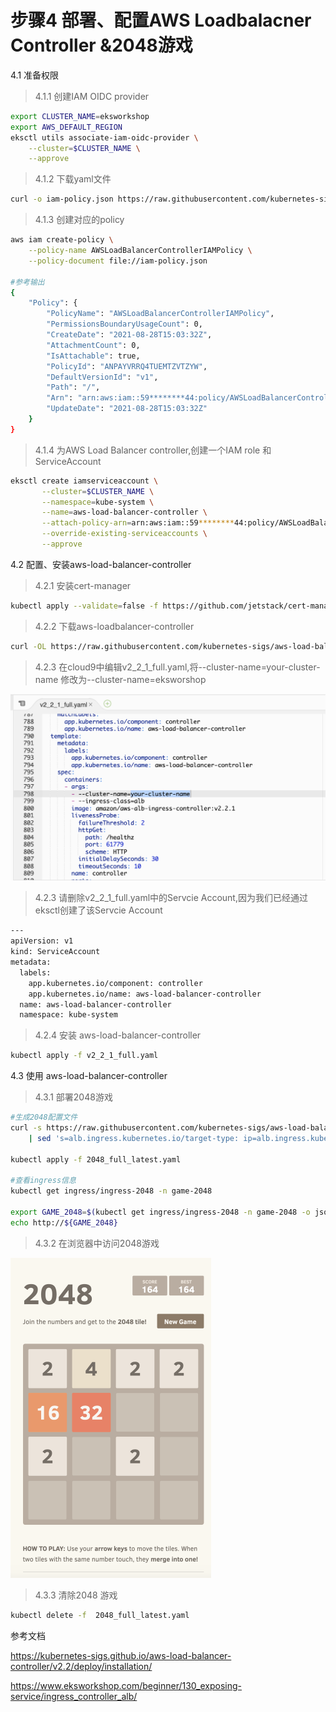 # 步骤4  部署、配置AWS Loadbalacner Controller &2048游戏

4.1 准备权限

> 4.1.1 创建IAM OIDC provider

```bash
export CLUSTER_NAME=eksworkshop
export AWS_DEFAULT_REGION
eksctl utils associate-iam-oidc-provider \
    --cluster=$CLUSTER_NAME \
    --approve
```

> 4.1.2 下载yaml文件

```bash
curl -o iam-policy.json https://raw.githubusercontent.com/kubernetes-sigs/aws-load-balancer-controller/v2.2.1/docs/install/iam_policy.json

```

> 4.1.3 创建对应的policy

```bash
aws iam create-policy \
    --policy-name AWSLoadBalancerControllerIAMPolicy \
    --policy-document file://iam-policy.json
    
#参考输出
{
    "Policy": {
        "PolicyName": "AWSLoadBalancerControllerIAMPolicy", 
        "PermissionsBoundaryUsageCount": 0, 
        "CreateDate": "2021-08-28T15:03:32Z", 
        "AttachmentCount": 0, 
        "IsAttachable": true, 
        "PolicyId": "ANPAYVRRQ4TUEMTZVTZYW", 
        "DefaultVersionId": "v1", 
        "Path": "/", 
        "Arn": "arn:aws:iam::59********44:policy/AWSLoadBalancerControllerIAMPolicy", 
        "UpdateDate": "2021-08-28T15:03:32Z"
    }
}
```

> 4.1.4 为AWS Load Balancer controller,创建一个IAM role 和 ServiceAccount 

```bash
eksctl create iamserviceaccount \
       --cluster=$CLUSTER_NAME \
       --namespace=kube-system \
       --name=aws-load-balancer-controller \
       --attach-policy-arn=arn:aws:iam::59********44:policy/AWSLoadBalancerControllerIAMPolicy \
       --override-existing-serviceaccounts \
       --approve
```



4.2 配置、安装aws-load-balancer-controller

> 4.2.1 安装cert-manager

```bash
kubectl apply --validate=false -f https://github.com/jetstack/cert-manager/releases/download/v1.0.2/cert-manager.yaml
```

> 4.2.2 下载aws-loadbalancer-controller

```bash
curl -OL https://raw.githubusercontent.com/kubernetes-sigs/aws-load-balancer-controller/v2.2.1/docs/install/v2_2_1_full.yaml

```

> 4.2.3 在cloud9中编辑v2_2_1_full.yaml,将--cluster-name=your-cluster-name 修改为--cluster-name=eksworshop

![image-20210828231201954](../media/image-20210828231201954.png)

> 4.2.3 请删除v2_2_1_full.yaml中的Servcie Account,因为我们已经通过eksctl创建了该Servcie Account

```bash
---
apiVersion: v1
kind: ServiceAccount
metadata:
  labels:
    app.kubernetes.io/component: controller
    app.kubernetes.io/name: aws-load-balancer-controller
  name: aws-load-balancer-controller
  namespace: kube-system
```

> 4.2.4 安装 aws-load-balancer-controller

```bash
kubectl apply -f v2_2_1_full.yaml
```



4.3 使用 aws-load-balancer-controller

> 4.3.1 部署2048游戏

```bash
#生成2048配置文件
curl -s https://raw.githubusercontent.com/kubernetes-sigs/aws-load-balancer-controller/main/docs/examples/2048/2048_full_latest.yaml \
    | sed 's=alb.ingress.kubernetes.io/target-type: ip=alb.ingress.kubernetes.io/target-type: instance=g' > 2048_full_latest.yaml
    
kubectl apply -f 2048_full_latest.yaml

#查看ingress信息
kubectl get ingress/ingress-2048 -n game-2048

export GAME_2048=$(kubectl get ingress/ingress-2048 -n game-2048 -o jsonpath='{.status.loadBalancer.ingress[0].hostname}')
echo http://${GAME_2048}


```



> 4.3.2 在浏览器中访问2048游戏

<img src="../media/image-20210828232526818.png" alt="image-20210828232526818" style="zoom:50%;" />

> 4.3.3 清除2048 游戏

```bash
kubectl delete -f  2048_full_latest.yaml
```



参考文档 

https://kubernetes-sigs.github.io/aws-load-balancer-controller/v2.2/deploy/installation/

https://www.eksworkshop.com/beginner/130_exposing-service/ingress_controller_alb/
